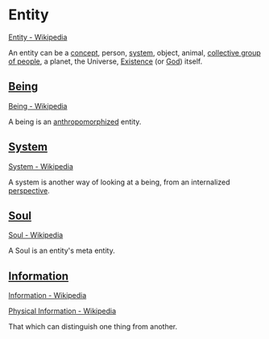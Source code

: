 # Entity

<a href="https://en.wikipedia.org/wiki/Entity" target="_blank">Entity - Wikipedia</a>

An entity can be a [concept](./concept.md), person, [system](./system.md), object, animal, [collective group of people](./collective.md), a planet, the Universe, [Existence](./existence.md) (or [God](./god.md)) itself.

## [Being](./being)

<a href="https://en.wikipedia.org/wiki/Being" target="_blank">Being - Wikipedia</a>

A being is an [anthropomorphized](./anthropomorphism.md) entity.

## [System](./system.md)

<a href="https://en.wikipedia.org/wiki/System" target="_blank">System - Wikipedia</a>

A system is another way of looking at a being, from an internalized [perspective](./perspective.md).

## [Soul](./soul.md)

<a href="https://en.wikipedia.org/wiki/Soul" target="_blank">Soul - Wikipedia</a>

A Soul is an entity's meta entity.

## [Information](./information.md)

<a href="https://en.wikipedia.org/wiki/Information" target="_blank">Information - Wikipedia</a>

<a href="https://en.wikipedia.org/wiki/Physical_information" target="_blank">Physical Information - Wikipedia</a>

That which can distinguish one thing from another.

